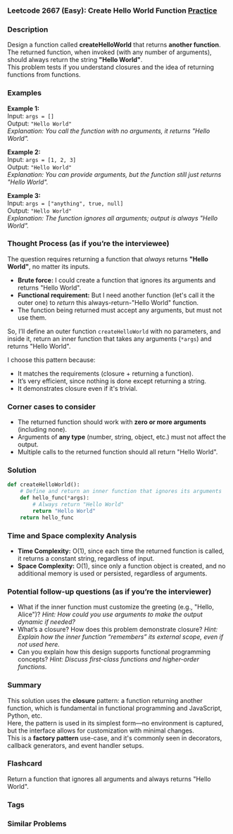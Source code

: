 ### Leetcode 2667 (Easy): Create Hello World Function [Practice](https://leetcode.com/problems/create-hello-world-function)

### Description  
Design a function called **createHelloWorld** that returns **another function**. The returned function, when invoked (with any number of arguments), should always return the string **"Hello World"**.  
This problem tests if you understand closures and the idea of returning functions from functions.

### Examples  

**Example 1:**  
Input: `args = []`  
Output: `"Hello World"`  
*Explanation: You call the function with no arguments, it returns "Hello World".*

**Example 2:**  
Input: `args = [1, 2, 3]`  
Output: `"Hello World"`  
*Explanation: You can provide arguments, but the function still just returns "Hello World".*

**Example 3:**  
Input: `args = ["anything", true, null]`  
Output: `"Hello World"`  
*Explanation: The function ignores all arguments; output is always "Hello World".*

### Thought Process (as if you’re the interviewee)  
The question requires returning a function that *always* returns **"Hello World"**, no matter its inputs.  
- **Brute force:** I could create a function that ignores its arguments and returns "Hello World".  
- **Functional requirement:** But I need another function (let's call it the outer one) to *return* this always-return-"Hello World" function.  
- The function being returned must accept any arguments, but must not use them.

So, I’ll define an outer function `createHelloWorld` with no parameters, and inside it, return an inner function that takes any arguments (`*args`) and returns "Hello World".

I choose this pattern because:  
- It matches the requirements (closure + returning a function).
- It’s very efficient, since nothing is done except returning a string.
- It demonstrates closure even if it's trivial.

### Corner cases to consider  
- The returned function should work with **zero or more arguments** (including none).
- Arguments of **any type** (number, string, object, etc.) must not affect the output.
- Multiple calls to the returned function should all return "Hello World".

### Solution

```python
def createHelloWorld():
    # Define and return an inner function that ignores its arguments
    def hello_func(*args):
        # Always return "Hello World"
        return "Hello World"
    return hello_func
```

### Time and Space complexity Analysis  

- **Time Complexity:** O(1), since each time the returned function is called, it returns a constant string, regardless of input.
- **Space Complexity:** O(1), since only a function object is created, and no additional memory is used or persisted, regardless of arguments.

### Potential follow-up questions (as if you’re the interviewer)  

- What if the inner function must customize the greeting (e.g., "Hello, Alice")?
  *Hint: How could you use arguments to make the output dynamic if needed?*
- What’s a closure? How does this problem demonstrate closure?
  *Hint: Explain how the inner function “remembers” its external scope, even if not used here.*
- Can you explain how this design supports functional programming concepts?
  *Hint: Discuss first-class functions and higher-order functions.*

### Summary
This solution uses the **closure** pattern: a function returning another function, which is fundamental in functional programming and JavaScript, Python, etc.  
Here, the pattern is used in its simplest form—no environment is captured, but the interface allows for customization with minimal changes.  
This is a **factory pattern** use-case, and it's commonly seen in decorators, callback generators, and event handler setups.


### Flashcard
Return a function that ignores all arguments and always returns "Hello World".

### Tags

### Similar Problems
